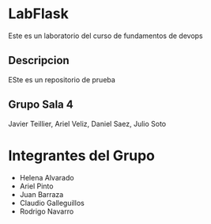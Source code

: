 # LabFlask

Este es un laboratorio del curso de fundamentos de devops

## Descripcion

ESte es un repositorio de prueba

## Grupo Sala 4

Javier Teillier, Ariel Veliz, Daniel Saez, Julio Soto

# Integrantes del Grupo
- Helena Alvarado
- Ariel Pinto
- Juan Barraza
- Claudio Galleguillos
- Rodrigo Navarro 
